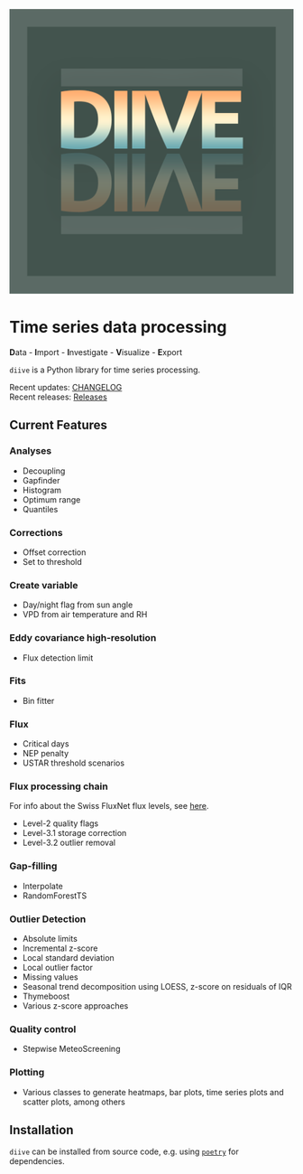 ![](images/logo_diive1_512px.png)

# Time series data processing

**D**ata - **I**mport - **I**nvestigate - **V**isualize - **E**xport

`diive` is a Python library for time series processing.

Recent updates: [CHANGELOG](CHANGELOG.md)   
Recent releases: [Releases](https://gitlab.ethz.ch/holukas/diive/-/releases)

## Current Features

### Analyses

- Decoupling
- Gapfinder
- Histogram
- Optimum range
- Quantiles

### Corrections

- Offset correction
- Set to threshold

### Create variable

- Day/night flag from sun angle
- VPD from air temperature and RH

### Eddy covariance high-resolution

- Flux detection limit

### Fits

- Bin fitter

### Flux

- Critical days
- NEP penalty
- USTAR threshold scenarios

### Flux processing chain

For info about the Swiss FluxNet flux levels,
see [here](https://www.swissfluxnet.ethz.ch/index.php/data/ecosystem-fluxes/flux-processing-chain/).

- Level-2 quality flags
- Level-3.1 storage correction
- Level-3.2 outlier removal

### Gap-filling

- Interpolate
- RandomForestTS

### Outlier Detection

- Absolute limits
- Incremental z-score
- Local standard deviation
- Local outlier factor
- Missing values
- Seasonal trend decomposition using LOESS, z-score on residuals of IQR
- Thymeboost
- Various z-score approaches

### Quality control

- Stepwise MeteoScreening

### Plotting

- Various classes to generate heatmaps, bar plots, time series plots and scatter plots, among others

## Installation

`diive` can be installed from source code, e.g. using [`poetry`](https://python-poetry.org/) for dependencies.